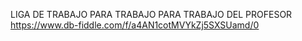 LIGA DE TRABAJO PARA TRABAJO PARA TRABAJO DEL PROFESOR 
https://www.db-fiddle.com/f/a4AN1cotMVYkZj5SXSUamd/0
